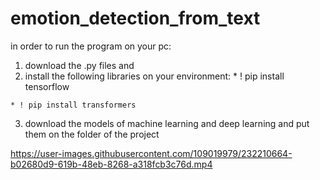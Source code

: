 # emotion_detection_from_text

in order to run the program on your pc:
  1. download the .py files and 
  2. install the following libraries on your environment:
    * ! pip install tensorflow
    
    * ! pip install transformers
    
  3. download the models of machine learning and deep learning and put them on the folder of the project 

https://user-images.githubusercontent.com/109019979/232210664-b02680d9-619b-48eb-8268-a318fcb3c76d.mp4

